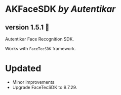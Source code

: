 # AKFaceSDK *by Autentikar*
## version 1.5.1 :rocket:

Autentikar Face Recognition SDK. 

Works with `FaceTecSDK` framework.

# Updated
* Minor improvements
* Upgrade FaceTecSDK to 9.7.29.
